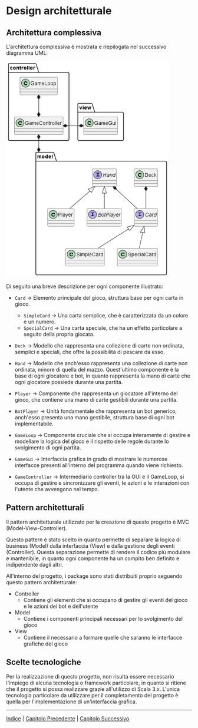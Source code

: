 # Design architetturale

## Architettura complessiva
L'architettura complessiva è mostrata e riepilogata nel successivo diagramma UML:

![Diagramma UML](../uml/design_high_level.png)

Di seguito una breve descrizione per ogni componente illustrato:


- `Card` &rarr; Elemento principale del gioco, struttura base per ogni carta in gioco.
  - `SimpleCard` &rarr; Una carta semplice, che è caratterizzata da un colore e un numero.
  - `SpecialCard` &rarr; Una carta speciale, che ha un effetto particolare a seguito della propria giocata.


- `Deck` &rarr; Modello che rappresenta una collezione di carte non ordinata, semplici e speciali, che offre la possibilità di pescare da esso.
- `Hand` &rarr; Modello che anch'esso rappresenta una collezione di carte non ordinata, minore di quella del mazzo. Quest'ultimo componente è la
base di ogni giocatore e bot, in quanto rappresenta la mano di carte che ogni giocatore possiede durante una partita.


- `Player` &rarr; Componente che rappresenta un giocatore all'interno del gioco, che contiene una mano di carte gestibili durante una partita.
- `BotPlayer` &rarr; Unità fondamentale che rappresenta un bot generico, anch'esso presenta una mano gestibile, struttura base di ogni bot implementabile.


- `GameLoop` &rarr; Componente cruciale che si occupa interamente di gestire e modellare la logica del gioco e il rispetto
delle regole durante lo svolgimento di ogni partita.
- `GameGui` &rarr; Interfaccia grafica in grado di mostrare le numerose interfacce
  presenti all'interno del programma quando viene richiesto.
- `GameController` &rarr; Intermediario controller tra la GUI e il GameLoop, si occupa di gestire e sincronizzare gli eventi,
le azioni e le interazioni con l'utente che avvengono nel tempo.


## Pattern architetturali
Il pattern architetturale utilizzato per la creazione di questo progetto è MVC (Model-View-Controller).

Questo pattern è stato scelto in quanto permette di separare
la logica di business (Model) dalla interfaccia (View)
e dalla gestione degli eventi (Controller).
Questa separazione permette di rendere il codice più modulare e mantenibile,
in quanto ogni componente ha un compito ben definito e indipendente dagli altri.

All'interno del progetto, i package sono stati distribuiti proprio seguendo questo pattern architetturale:
- Controller
  - Contiene gli elementi che si occupano 
di gestire gli eventi del gioco e le azioni dei bot e dell'utente
- Model
  - Contiene i componenti principali necessari per lo svolgimento del gioco
- View
  - Contiene il necessario a formare quelle che saranno le interfacce grafiche del gioco

## Scelte tecnologiche
Per la realizzazione di questo progetto, non risulta essere necessario l'impiego di alcuna
tecnologia o framework particolare, in quanto si ritiene che il progetto si possa realizzare grazie
all'utilizzo di Scala 3.x.
L'unica tecnologia particolare da 
utilizzare per il completamento del progetto è quella per l'implementazione di un'interfaccia grafica.

---

[Indice](../index.md) | [Capitolo Precedente](./2-Requisiti.md) | [Capitolo Successivo](./4-Design-dettaglio.md)
